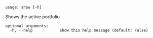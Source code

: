 ```
usage: show [-h]
```

Shows the active portfolio

```
optional arguments:
  -h, --help            show this help message (default: False)
```

